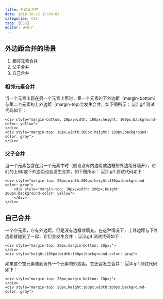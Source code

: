 ```yaml
---
title: 外边距合并
date: 2018-10-25 15:08:03
categories: CSS
tags: [CSS]
editor: 天亮了
---
```

## 外边距合并的场景
1. 相邻元素合并  
2. 父子合并  
3. 自己合并  

### 相邻元素合并
当一个元素出现在另一个元素上面时，第一个元素的下外边距（margin-bottom）与第二个元素的上外边距（margin-top)会发生合并，如下图所示：
![1.gif](https://upload-images.jianshu.io/upload_images/14142208-58e006a7a86b0d41.gif?imageMogr2/auto-orient/strip)
测试代码如下：
```
<div style="margin-bottom: 20px;width: 100px;height: 100px;background-color: yellow">
</div>
<div style="margin-top: 10px;width:100px;height: 100px;background-color: gray">
</div>
```
### 父子合并
当一个元素包含在另一个元素中时（假设没有内边距或边框把外边距分隔开），它们的上和/或下外边距也会发生合并，如下图所示：
![2.gif](https://upload-images.jianshu.io/upload_images/14142208-caf43ec476a4c90e.gif?imageMogr2/auto-orient/strip)
测试代码如下：
```
<div style="margin-top: 20px;width:300px;height:300px;background-color: gray">
	<div style="margin-top: 10px;width: 200px;height: 200px;background-color: yellow">
	</div>
</div>
```
## 自己合并
一个空元素，它有外边距，但是没有边框或填充。在这种情况下，上外边距与下外边距就碰到了一起，它们会发生合并：
![3.gif](https://upload-images.jianshu.io/upload_images/14142208-2f33e67c9ec4017b.gif?imageMogr2/auto-orient/strip)
测试代码如下：
```
<div style="margin-top: 20px;margin-bottom: 20px;">
</div>
<div style="height:100px;width:100px;background-color: gray">
```
如果这个空元素遇到另外一个元素的外边距，它还会发生合并：
![4.gif](https://upload-images.jianshu.io/upload_images/14142208-27f1aff322f60e10.gif?imageMogr2/auto-orient/strip)
测试代码如下：
```
<div style="margin-top: 20px;margin-bottom: 20px;">
</div>
<div style="margin-top: 20px;height:100px;width:100px;background-color: gray">
```